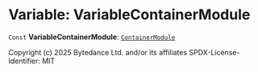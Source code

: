 # Variable: VariableContainerModule

`Const` **VariableContainerModule**: [`ContainerModule`](/en/auto-docs/free-layout-editor/classes/ContainerModule.md)

Copyright (c) 2025 Bytedance Ltd. and/or its affiliates
SPDX-License-Identifier: MIT
